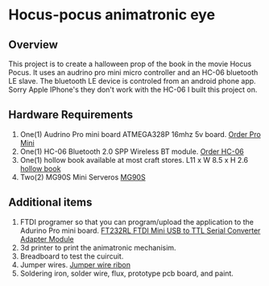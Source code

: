 # Hocus-pocus animatronic eye

## Overview
This project is to create a halloween prop of the book in the movie Hocus Pocus. It uses an audrino pro mini micro controller and an HC-06 bluetooth LE slave. The bluetooth LE device is controled from an android phone app. Sorry Apple IPhone's they don't work with the HC-06 I built this project on.

## Hardware Requirements
1. One(1) Audrino Pro mini board ATMEGA328P 16mhz 5v board. [Order Pro Mini](https://smile.amazon.com/gp/product/B015MGHLNA/ref=ppx_yo_dt_b_asin_title_o06_s02?ie=UTF8&psc=1)
1. One(1) HC-06 Bluetooth 2.0 SPP Wireless BT module. [Order HC-06](https://smile.amazon.com/gp/product/B074J5WMH1/ref=ppx_yo_dt_b_asin_title_o06_s01?ie=UTF8&psc=1)
1. One(1) hollow book available at most craft stores. L11 x W 8.5 x H 2.6 [hollow book](https://www.michaels.com/medium-yellow-and-pink-floral-book-box-by-ashland/10617554.html)
1. Two(2) MG90S Mini Serveros [MG90S](https://www.amazon.com/gp/product/B07S85BC41/ref=ppx_yo_dt_b_asin_title_o08_s00?ie=UTF8&psc=1)

## Additional items
1. FTDI programer so that you can program/upload the application to the Adurino Pro mini board. [FT232RL FTDI Mini USB to TTL Serial Converter Adapter Module](https://www.amazon.com/gp/product/B00IJXZQ7C/ref=ppx_yo_dt_b_asin_title_o06_s00?ie=UTF8&psc=1)
2. 3d printer to print the animatronic mechanisim.
3. Breadboard to test the cuircuit.
4. Jumper wires. [Jumper wire ribon](https://www.amazon.com/gp/product/B01EV70C78/ref=ppx_yo_dt_b_asin_title_o06_s02?ie=UTF8&psc=1)
5. Soldering iron, solder wire, flux, prototype pcb board, and paint.





